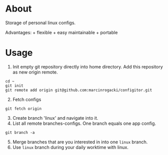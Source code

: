 About
====

Storage of personal linux configs.

Advantages:
    + flexible
    + easy maintainable
    + portable

Usage
=====

1) Init empty git repository directly into home directory. Add this repository as
   new origin remote. 

```
cd ~
git init
git remote add origin git@github.com:marcinrogacki/configitor.git
```
2) Fetch configs

```
git fetch origin
```

3) Create branch 'linux' and navigate into it.
4) List all remote branches-configs. One branch equals one app config.

```
git branch -a
```

5) Merge branches that are you interested in into one `linux` branch.
6) Use `linux` branch during your daily worktime with linux.
